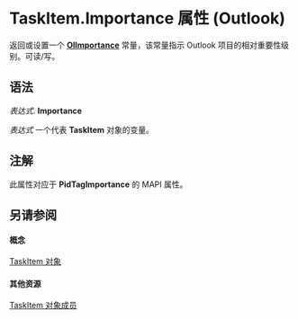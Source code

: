 
# TaskItem.Importance 属性 (Outlook)

返回或设置一个  **[OlImportance](71e04f9a-fab6-153f-b046-11f7ec50e8e4.md)** 常量，该常量指示 Outlook 项目的相对重要性级别。可读/写。


## 语法

 _表达式_. **Importance**

 _表达式_ 一个代表 **TaskItem** 对象的变量。


## 注解

此属性对应于 **PidTagImportance** 的 MAPI 属性。


## 另请参阅


#### 概念


[TaskItem 对象](5df8cfa5-5460-a5a1-a130-ba5bca1a0091.md)
#### 其他资源


[TaskItem 对象成员](97234a76-2fc5-bbe4-2e14-25ae18694fc9.md)